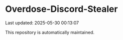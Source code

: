 # Overdose-Discord-Stealer

Last updated: 2025-05-30 00:13:07

This repository is automatically maintained.
